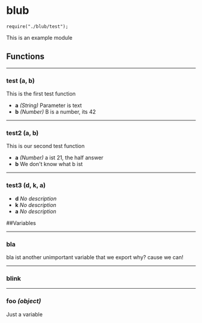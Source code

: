 # blub
`require("./blub/test");`

This is an example module

## Functions

- - -
### test (a, b)
This is the first test function

* **a** *(String)* Parameter is text
* **b** *(Number)* B is a number, its 42

- - -
### test2 (a, b)
This is our second test function

* **a** *(Number)* a ist 21, the half answer
* **b** We don't know what b ist

- - -
### test3 (d, k, a)

* **d** *No description*
* **k** *No description*
* **a** *No description*

##Variables

- - -
### bla 
bla ist another unimportant variable that we export
why? cause we can!

- - -
### blink 


- - -
### foo *(object)*
Just a variable

